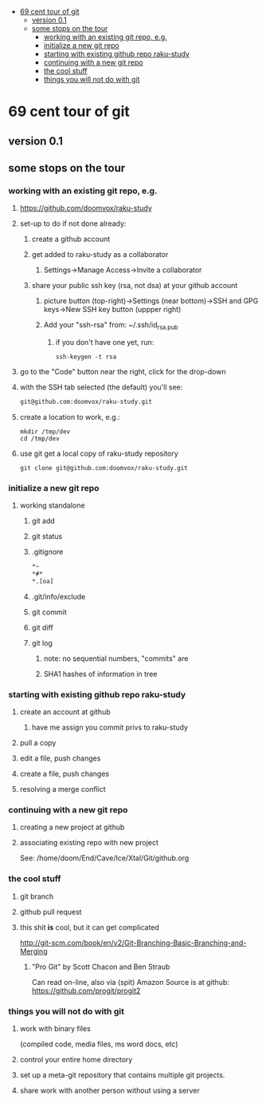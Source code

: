 - [69 cent tour of git](#org64c32ab)
  - [version 0.1](#org1b72140)
  - [some stops on the tour](#orge2957cb)
    - [working with an existing git repo, e.g.](#org06a5021)
    - [initialize a new git repo](#org9f44159)
    - [starting with existing github repo raku-study](#org066381b)
    - [continuing with a new git repo](#org12cd0f7)
    - [the cool stuff](#org79f068b)
    - [things you will not do with git](#org0b1f109)


<a id="org64c32ab"></a>

# 69 cent tour of git


<a id="org1b72140"></a>

## version 0.1


<a id="orge2957cb"></a>

## some stops on the tour


<a id="org06a5021"></a>

### working with an existing git repo, e.g.

1.  <https://github.com/doomvox/raku-study>

2.  set-up to do if not done already:

    1.  create a github account
    
    2.  get added to raku-study as a collaborator
    
        1.  Settings->Manage Access->Invite a collaborator
    
    3.  share your public ssh key (rsa, not dsa) at your github account
    
        1.  picture button (top-right)->Settings (near bottom)->SSH and GPG keys->New SSH key button (uppper right)
        
        2.  Add your "ssh-rsa" from: ~/.ssh/id<sub>rsa.pub</sub>
        
            1.  if you don't have one yet, run:
            
                ```perl6
                ssh-keygen -t rsa
                ```

3.  go to the "Code" button near the right, click for the drop-down

4.  with the SSH tab selected (the default) you'll see:

    ```sh
    git@github.com:doomvox/raku-study.git
    ```

5.  create a location to work, e.g.:

    ```perl6
    mkdir /tmp/dev
    cd /tmp/dev
    ```

6.  use git get a local copy of raku-study repository

    ```perl6
    git clone git@github.com:doomvox/raku-study.git
    ```


<a id="org9f44159"></a>

### initialize a new git repo

1.  working standalone

    1.  git add
    
    2.  git status
    
    3.  .gitignore
    
        ```sh
        *~   
        *#* 
        *.[oa]
        ```
    
    4.  .git/info/exclude
    
    5.  git commit
    
    6.  git diff
    
    7.  git log
    
        1.  note: no sequential numbers, "commits" are
        
        2.  SHA1 hashes of information in tree


<a id="org066381b"></a>

### starting with existing github repo raku-study

1.  create an account at github

    1.  have me assign you commit privs to raku-study

2.  pull a copy

3.  edit a file, push changes

4.  create a file, push changes

5.  resolving a merge conflict


<a id="org12cd0f7"></a>

### continuing with a new git repo

1.  creating a new project at github

2.  associating existing repo with new project

    See: /home/doom/End/Cave/Ice/Xtal/Git/github.org


<a id="org79f068b"></a>

### the cool stuff

1.  git branch

2.  github pull request

3.  this shit **is** cool, but it can get complicated

    <http://git-scm.com/book/en/v2/Git-Branching-Basic-Branching-and-Merging>
    
    1.  "Pro Git" by Scott Chacon and  Ben Straub
    
        Can read on-line, also via (spit) Amazon Source is at github: <https://github.com/progit/progit2>


<a id="org0b1f109"></a>

### things you will not do with git

1.  work with binary files

    (compiled code, media files, ms word docs, etc)

2.  control your entire home directory

3.  set up a meta-git repository that contains multiple git projects.

4.  share work with another person without using a server
